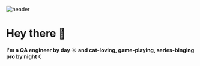 ![header](https://capsule-render.vercel.app/api?type=soft&color=gradient&height=100&section=header&text=Daria%20Arkhipova%&fontSize=80&animation=twinkling&fontAlignY=55)
# Hey there 👋 
**I'm a QA engineer by day ☼ and cat-loving, game-playing, series-binging pro by night ☾**<br>

